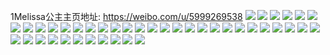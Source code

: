 1Melissa公主主页地址: https://weibo.com/u/5999269538 
![](https://wx4.sinaimg.cn/mw2000/006y0k3Uly1h5q5fr0u2gj30u00k0qdo.jpg) 
![](https://wx4.sinaimg.cn/mw2000/006y0k3Uly1h53w5b9xysj30u04cqx6p.jpg) 
![](https://wx4.sinaimg.cn/mw2000/006y0k3Uly1h4jcdou4s8j31o01o04qp.jpg) 
![](https://wx4.sinaimg.cn/mw2000/006y0k3Uly1h4jcdpujgxj31o01o07wh.jpg) 
![](https://wx4.sinaimg.cn/mw2000/006y0k3Uly1h4jcfoxptaj30u00u0n64.jpg) 
![](https://wx4.sinaimg.cn/mw2000/006y0k3Uly1h4jcdyl5ywj31gh1t87wh.jpg) 
![](https://wx4.sinaimg.cn/mw2000/006y0k3Uly1h4jcdztcuij31hc1ti4oi.jpg) 
![](https://wx4.sinaimg.cn/mw2000/006y0k3Uly1h4jce13bulj31hc1z4e31.jpg) 
![](https://wx4.sinaimg.cn/mw2000/006y0k3Uly1h4jcfpf7iuj30qe0rk0xw.jpg) 
![](https://wx4.sinaimg.cn/mw2000/006y0k3Uly1h0y4zg60ddj30u00u0q6m.jpg) 
![](https://wx4.sinaimg.cn/mw2000/006y0k3Uly1h05vj6397cj31381j9tk6.jpg) 
![](https://wx4.sinaimg.cn/mw2000/006y0k3Uly1h05vj6qvyfj30oh0p8taw.jpg) 
![](https://wx4.sinaimg.cn/mw2000/006y0k3Uly1h00c0q6wstj30u0140qao.jpg) 
![](https://wx4.sinaimg.cn/mw2000/006y0k3Uly1h00c0qkw3vj30u0140q8o.jpg) 
![](https://wx4.sinaimg.cn/mw2000/006y0k3Uly1h00c0qy5mfj30u014043w.jpg) 
![](https://wx4.sinaimg.cn/mw2000/006y0k3Uly1h00c1t1hq1j30u0140tez.jpg) 
![](https://wx4.sinaimg.cn/mw2000/006y0k3Uly1gzs98xd32tj32in21ke83.jpg) 
![](https://wx4.sinaimg.cn/mw2000/006y0k3Uly1gzs994n8fzj32in1yv4qr.jpg) 
![](https://wx4.sinaimg.cn/mw2000/006y0k3Uly1gzs99cfgk4j32go2ipqv6.jpg) 
![](https://wx4.sinaimg.cn/mw2000/006y0k3Uly1gzs99einn2j3140140dxa.jpg) 
![](https://wx4.sinaimg.cn/mw2000/006y0k3Uly1gzs99kyp9fj31401hcqrw.jpg) 
![](https://wx4.sinaimg.cn/mw2000/006y0k3Uly1gzs99uk9skj32ey2ipqv6.jpg) 
![](https://wx4.sinaimg.cn/mw2000/006y0k3Uly1gz08mxoc9aj32ip2ip4qq.jpg) 
![](https://wx4.sinaimg.cn/mw2000/006y0k3Uly1gz08n02bzbj32ip2ipqv5.jpg) 
![](https://wx4.sinaimg.cn/mw2000/006y0k3Uly1gz08n2tq0kj32ip2iphdt.jpg) 
![](https://wx4.sinaimg.cn/mw2000/006y0k3Uly1gz08n45dn8j31w01w0u0x.jpg) 
![](https://wx4.sinaimg.cn/mw2000/006y0k3Uly1gz08n5oi7uj31w01w0u0x.jpg) 
![](https://wx4.sinaimg.cn/mw2000/006y0k3Uly1gyxofkw3evj30sg0sggu0.jpg) 
![](https://wx4.sinaimg.cn/mw2000/006y0k3Uly1gyxofl7oxqj30sg0sg7cv.jpg) 
![](https://wx4.sinaimg.cn/mw2000/006y0k3Uly1gyxofliny3j30sg0u710c.jpg) 
![](https://wx4.sinaimg.cn/mw2000/006y0k3Uly1gyxofm1av8j30sg0sgtjy.jpg) 
![](https://wx4.sinaimg.cn/mw2000/006y0k3Uly1gyvj8jm6pxj30sg0sgdmj.jpg) 
![](https://wx4.sinaimg.cn/mw2000/006y0k3Uly1gyvj8kkyqpj30sg0sgdo0.jpg) 
![](https://wx4.sinaimg.cn/mw2000/006y0k3Uly1gyvj8lb48dj30sg0sgn6c.jpg) 
![](https://wx4.sinaimg.cn/mw2000/006y0k3Uly1gyvj8lyfr6j30q90req9i.jpg) 
![](https://wx4.sinaimg.cn/mw2000/006y0k3Uly1gw9u9cm8v2j3140140tq5.jpg) 
![](https://wx4.sinaimg.cn/mw2000/006y0k3Uly1gw9u9gqfmnj31401404g1.jpg) 
![](https://wx4.sinaimg.cn/mw2000/006y0k3Uly1gw8omy4hnxj30xc0wyahq.jpg) 
![](https://wx4.sinaimg.cn/mw2000/006y0k3Uly1gw8on5824wj32ip2ipu0y.jpg) 
![](https://wx4.sinaimg.cn/mw2000/006y0k3Uly1gw8on60iz9j30xc0xcdl6.jpg) 
![](https://wx4.sinaimg.cn/mw2000/006y0k3Uly1gw8onbdjxqj32o02o0u10.jpg) 
![](https://wx4.sinaimg.cn/mw2000/006y0k3Uly1gum57nwy1aj61241eu1ay02.jpg) 

